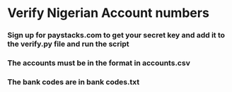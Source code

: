 # Verify Nigerian Account numbers
 
### Sign up for paystacks.com to get your secret key and add it to the verify.py file and run the script
### The accounts must be in the format in accounts.csv
### The bank codes are in bank codes.txt
